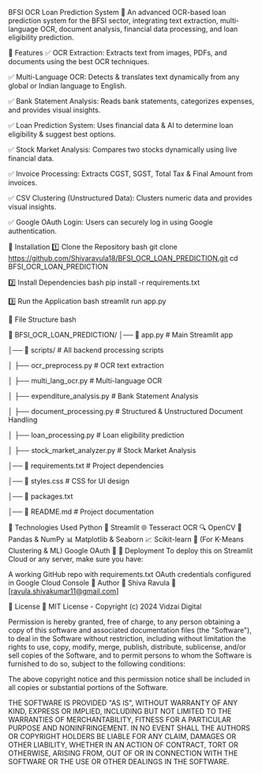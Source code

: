 BFSI OCR Loan Prediction System 🚀
An advanced OCR-based loan prediction system for the BFSI sector, integrating text extraction, multi-language OCR, document analysis, financial data processing, and loan eligibility prediction.

🔹 Features
✅ OCR Extraction: Extracts text from images, PDFs, and documents using the best OCR techniques.

✅ Multi-Language OCR: Detects & translates text dynamically from any global or Indian language to English.

✅ Bank Statement Analysis: Reads bank statements, categorizes expenses, and provides visual insights.

✅ Loan Prediction System: Uses financial data & AI to determine loan eligibility & suggest best options.

✅ Stock Market Analysis: Compares two stocks dynamically using live financial data.

✅ Invoice Processing: Extracts CGST, SGST, Total Tax & Final Amount from invoices.

✅ CSV Clustering (Unstructured Data): Clusters numeric data and provides visual insights.

✅ Google OAuth Login: Users can securely log in using Google authentication.



🔹 Installation
1️⃣ Clone the Repository
bash
git clone https://github.com/Shivaravula18/BFSI_OCR_LOAN_PREDICTION.git
cd BFSI_OCR_LOAN_PREDICTION

2️⃣ Install Dependencies
bash
pip install -r requirements.txt

3️⃣ Run the Application
bash
streamlit run app.py


🔹 File Structure
bash

📂 BFSI_OCR_LOAN_PREDICTION/
│── 📜 app.py                # Main Streamlit app

│── 📂 scripts/               # All backend processing scripts

│    ├── ocr_preprocess.py    # OCR text extraction

│    ├── multi_lang_ocr.py    # Multi-language OCR

│    ├── expenditure_analysis.py # Bank Statement Analysis

│    ├── document_processing.py  # Structured & Unstructured Document Handling

│    ├── loan_processing.py   # Loan eligibility prediction

│    ├── stock_market_analyzer.py # Stock Market Analysis

│── 📜 requirements.txt       # Project dependencies

│── 📜 styles.css             # CSS for UI design

│── 📜 packages.txt

│── 📜 README.md              # Project documentation


🔹 Technologies Used
Python 🐍
Streamlit 🌐
Tesseract OCR 🔍
OpenCV 📸
Pandas & NumPy 📊
Matplotlib & Seaborn 📈
Scikit-learn 🤖 (For K-Means Clustering & ML)
Google OAuth 🔑
🔹 Deployment
To deploy this on Streamlit Cloud or any server, make sure you have:

A working GitHub repo with requirements.txt
OAuth credentials configured in Google Cloud Console
🔹 Author
👤 Shiva Ravula
📧 [ravula.shivakumar11@gmail.com]

🔹 License
📜 MIT License - Copyright (c) 2024 Vidzai Digital

Permission is hereby granted, free of charge, to any person obtaining a copy
of this software and associated documentation files (the "Software"), to deal
in the Software without restriction, including without limitation the rights
to use, copy, modify, merge, publish, distribute, sublicense, and/or sell
copies of the Software, and to permit persons to whom the Software is
furnished to do so, subject to the following conditions:

The above copyright notice and this permission notice shall be included in
all copies or substantial portions of the Software.

THE SOFTWARE IS PROVIDED "AS IS", WITHOUT WARRANTY OF ANY KIND, EXPRESS OR
IMPLIED, INCLUDING BUT NOT LIMITED TO THE WARRANTIES OF MERCHANTABILITY,
FITNESS FOR A PARTICULAR PURPOSE AND NONINFRINGEMENT. IN NO EVENT SHALL THE
AUTHORS OR COPYRIGHT HOLDERS BE LIABLE FOR ANY CLAIM, DAMAGES OR OTHER
LIABILITY, WHETHER IN AN ACTION OF CONTRACT, TORT OR OTHERWISE, ARISING FROM,
OUT OF OR IN CONNECTION WITH THE SOFTWARE OR THE USE OR OTHER DEALINGS IN
THE SOFTWARE.

